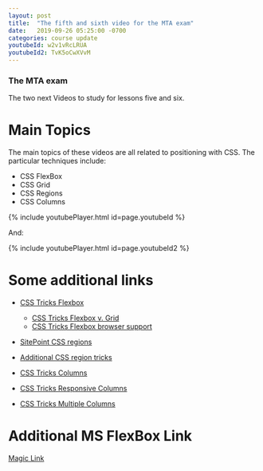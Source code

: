 ```yaml
---
layout: post
title:  "The fifth and sixth video for the MTA exam"
date:   2019-09-26 05:25:00 -0700
categories: course update
youtubeId: w2v1vRcLRUA
youtubeId2: TvK5oCwXVvM
---
```


### The MTA exam

The two next Videos to study for lessons five and six.

# Main Topics

The main topics of these videos are all related to positioning with CSS. The particular techniques include:

* CSS FlexBox
* CSS Grid
* CSS Regions
* CSS Columns

{% include youtubePlayer.html id=page.youtubeId %}

And:

{% include youtubePlayer.html id=page.youtubeId2 %}

# Some additional links

* [CSS Tricks Flexbox](https://css-tricks.com/snippets/css/a-guide-to-flexbox/)
  * [CSS Tricks Flexbox v. Grid](https://css-tricks.com/css-grid-replace-flexbox/)
  * [CSS Tricks Flexbox browser support](https://css-tricks.com/using-flexbox/)

* [SitePoint CSS regions](https://www.sitepoint.com/a-beginners-guide-css-regions/)
* [Additional CSS region tricks](https://webplatform.github.io/docs/tutorials/css-regions/)

* [CSS Tricks Columns](https://css-tricks.com/almanac/properties/c/columns/)
* [CSS Tricks Responsive Columns](https://css-tricks.com/guide-responsive-friendly-css-columns/)
* [CSS Tricks Multiple Columns](https://css-tricks.com/snippets/css/multiple-columns/)

# Additional MS FlexBox Link
 [Magic Link](https://docs.microsoft.com/en-us/previous-versions/windows/internet-explorer/ie-developer/dev-guides/hh673531(v=vs.85)?redirectedfrom=MSDN)
